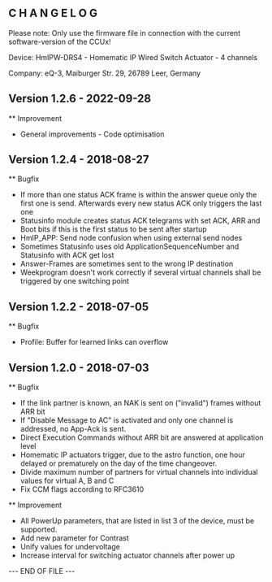 C H A N G E L O G
-----------------

Please note: Only use the firmware file in connection with the current software-version of the CCUx!

Device:      HmIPW-DRS4 - Homematic IP Wired Switch Actuator - 4 channels

Company:     eQ-3, Maiburger Str. 29, 26789 Leer, Germany



Version 1.2.6 - 2022-09-28
--------------------------------------------------------------

** Improvement
   * General improvements - Code optimisation



Version 1.2.4 - 2018-08-27
--------------------------------------------------------------

** Bugfix
   * If more than one status ACK frame is within the answer queue only the first one is send. Afterwards every new status ACK only triggers the last one
   * Statusinfo module creates status ACK telegrams with set ACK, ARR and Boot bits if this is the first status to be sent after startup
   * HmIP_APP: Send node confusion when using external send nodes
   * Sometimes Statusinfo uses old ApplicationSequenceNumber and Statusinfo with ACK get lost
   * Answer-Frames are sometimes sent to the wrong IP destination
   * Weekprogram doesn't work correctly if several virtual channels shall be triggered by one switching point



Version 1.2.2 - 2018-07-05
--------------------------------------------------------------

** Bugfix
   * Profile: Buffer for learned links can overflow



Version 1.2.0 - 2018-07-03
--------------------------------------------------------------

** Bugfix
   * If the link partner is known, an NAK is sent on ("invalid") frames without ARR bit
   * If "Disable Message to AC" is activated and only one channel is addressed, no App-Ack is sent.
   * Direct Execution Commands without ARR bit are answered at application level
   * Homematic IP actuators trigger, due to the astro function, one hour delayed or prematurely on the day of the time changeover.
   * Divide maximum number of partners for virtual channels into individual values for virtual A, B and C
   * Fix CCM flags according to RFC3610

** Improvement
   * All PowerUp parameters, that are listed in list 3 of the device, must be supported.
   * Add new parameter for Contrast
   * Unify values for undervoltage
   * Increase interval for switching actuator channels after power up



--- END OF FILE ---
